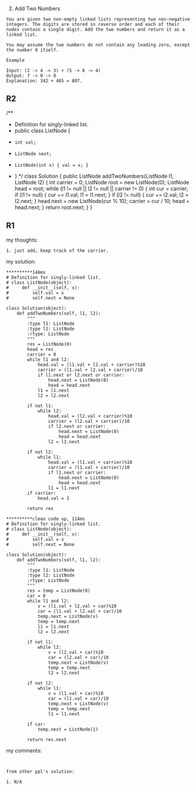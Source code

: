 2. Add Two Numbers
```
You are given two non-empty linked lists representing two non-negative integers. The digits are stored in reverse order and each of their nodes contain a single digit. Add the two numbers and return it as a linked list.

You may assume the two numbers do not contain any leading zero, except the number 0 itself.

Example

Input: (2 -> 4 -> 3) + (5 -> 6 -> 4)
Output: 7 -> 0 -> 8
Explanation: 342 + 465 = 807.
```


R2
------
/**
 * Definition for singly-linked list.
 * public class ListNode {
 *     int val;
 *     ListNode next;
 *     ListNode(int x) { val = x; }
 * }
 */
class Solution {
    public ListNode addTwoNumbers(ListNode l1, ListNode l2) {
        int carrier = 0;
        ListNode root = new ListNode(0);
        ListNode head = root;
        while (l1 != null || l2 != null || carrier != 0) {
            int cur = carrier;
            if (l1 != null) {
                cur += l1.val;
                l1 = l1.next;
            }
            if (l2 != null) {
                cur += l2.val;
                l2 = l2.next;
            }
            head.next = new ListNode(cur % 10);
            carrier = cur / 10;
            head = head.next;
        }
        return root.next;
    }
}


R1
------
my thoughts:
```
1. just add, keep track of the carrier.
```

my solution:
```
**********146ms
# Definition for singly-linked list.
# class ListNode(object):
#     def __init__(self, x):
#         self.val = x
#         self.next = None

class Solution(object):
    def addTwoNumbers(self, l1, l2):
        """
        :type l1: ListNode
        :type l2: ListNode
        :rtype: ListNode
        """
        res = ListNode(0)
        head = res
        carrier = 0
        while l1 and l2:
            head.val = (l1.val + l2.val + carrier)%10
            carrier = (l1.val + l2.val + carrier)/10
            if l1.next or l2.next or carrier:
                head.next = ListNode(0)
                head = head.next
            l1 = l1.next
            l2 = l2.next
                
        if not l1:
            while l2:
                head.val = (l2.val + carrier)%10
                carrier = (l2.val + carrier)/10
                if l2.next or carrier:
                    head.next = ListNode(0)
                    head = head.next
                l2 = l2.next           
            
        if not l2:
            while l1:
                head.val = (l1.val + carrier)%10
                carrier = (l1.val + carrier)/10
                if l1.next or carrier:
                    head.next = ListNode(0)
                    head = head.next
                l1 = l1.next
        if carrier:
            head.val = 1
                
        return res
		
**********clean code up, 114ms
# Definition for singly-linked list.
# class ListNode(object):
#     def __init__(self, x):
#         self.val = x
#         self.next = None

class Solution(object):
    def addTwoNumbers(self, l1, l2):
        """
        :type l1: ListNode
        :type l2: ListNode
        :rtype: ListNode
        """
        res = temp = ListNode(0)
        car = 0
        while l1 and l2:
            v = (l1.val + l2.val + car)%10
            car = (l1.val + l2.val + car)/10
            temp.next = ListNode(v)
            temp = temp.next
            l1 = l1.next
            l2 = l2.next
            
        if not l1:
            while l2:
                v = (l2.val + car)%10
                car = (l2.val + car)/10
                temp.next = ListNode(v)
                temp = temp.next
                l2 = l2.next
                
        if not l2:
            while l1:
                v = (l1.val + car)%10
                car = (l1.val + car)/10
                temp.next = ListNode(v)
                temp = temp.next
                l1 = l1.next
                
        if car:
            temp.next = ListNode(1)
            
        return res.next
```

my comments:
```


from other ppl's solution:

1. N/A
```